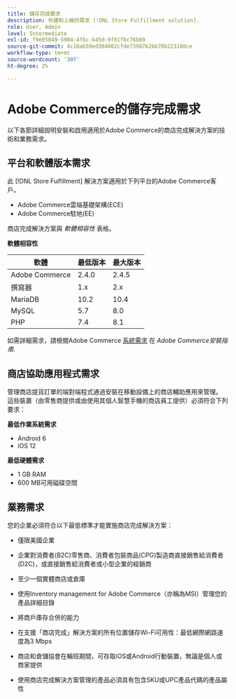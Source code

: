 ```yaml
---
title: 儲存完成要求
description: 布建和上線的需求 [!DNL Store Fulfillment solution].
role: User, Admin
level: Intermediate
exl-id: f9e05049-5904-4f6c-b45d-9f81fbc76b69
source-git-commit: 4c10ab59ed304002cfde7398762bb70b223180ce
workflow-type: tm+mt
source-wordcount: '307'
ht-degree: 2%

---
```


# Adobe Commerce的儲存完成需求

以下各節詳細說明安裝和啟用適用於Adobe Commerce的商店完成解決方案的技術和業務需求。

## 平台和軟體版本需求

此 [!DNL Store Fulfillment] 解決方案適用於下列平台的Adobe Commerce客戶。

- Adobe Commerce雲端基礎架構(ECE)
- Adobe Commerce駐地(EE)

商店完成解決方案與 *軟體相容性* 表格。

**軟體相容性**

| **軟體** | **最低版本** | **最大版本** |
|----------------|---------------------|---------------------|
| Adobe Commerce | 2.4.0 | 2.4.5 |
| 撰寫器 | 1.x | 2.x |
| MariaDB | 10.2 | 10.4 |
| MySQL | 5.7 | 8.0 |
| PHP | 7.4 | 8.1 |

如需詳細需求，請檢閱Adobe Commerce [系統需求](https://experienceleague.adobe.com/docs/commerce-operations/installation-guide/system-requirements.html) 在 *Adobe Commerce安裝指南*.

## 商店協助應用程式需求

管理商店提貨訂單的端對端程式通過安裝在移動設備上的商店輔助應用來管理。 這些裝置（由零售商提供或由使用其個人智慧手機的商店員工提供）必須符合下列要求：

**最低作業系統需求**

- Android 6
- iOS 12

**最低硬體需求**

- 1 GB RAM
- 600 MB可用磁碟空間

## 業務需求

您的企業必須符合以下最低標準才能實施商店完成解決方案：

- 僅限美國企業

- 企業對消費者(B2C)零售商、消費者包裝商品(CPG)製造商直接銷售給消費者(D2C)，或直接銷售給消費者或小型企業的經銷商

- 至少一個實體商店或倉庫

- 使用Inventory management for Adobe Commerce（亦稱為MSI）管理您的產品詳細目錄

- 將商戶庫存合併的能力

- 在支援「商店完成」解決方案的所有位置儲存Wi-Fi可用性：最低網際網路速度為3 Mbps

- 商店和倉儲協會在輪班期間，可存取iOS或Android行動裝置，無論是個人或商家提供

- 使用商店完成解決方案管理的產品必須具有包含SKU或UPC產品代碼的產品屬性
